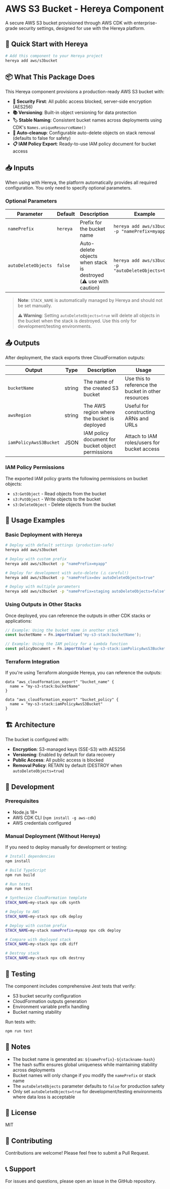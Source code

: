 # AWS S3 Bucket - Hereya Component

A secure AWS S3 bucket provisioned through AWS CDK with enterprise-grade security settings, designed for use with the Hereya platform.

## 🚀 Quick Start with Hereya

```bash
# Add this component to your Hereya project
hereya add aws/s3bucket
```

## 📦 What This Package Does

This Hereya component provisions a production-ready AWS S3 bucket with:

- **🔐 Security First**: All public access blocked, server-side encryption (AES256)
- **📚 Versioning**: Built-in object versioning for data protection
- **🏷️ Stable Naming**: Consistent bucket names across deployments using CDK's `Names.uniqueResourceName()`
- **🧹 Auto-cleanup**: Configurable auto-delete objects on stack removal (defaults to false for safety)
- **📋 IAM Policy Export**: Ready-to-use IAM policy document for bucket access

## 📥 Inputs

When using with Hereya, the platform automatically provides all required configuration. You only need to specify optional parameters.

### Optional Parameters

| Parameter | Default | Description | Example |
|-----------|---------|-------------|---------|
| `namePrefix` | `hereya` | Prefix for the bucket name | `hereya add aws/s3bucket -p "namePrefix=myapp"` |
| `autoDeleteObjects` | `false` | Auto-delete objects when stack is destroyed (⚠️ use with caution) | `hereya add aws/s3bucket -p "autoDeleteObjects=true"` |

> **Note**: `STACK_NAME` is automatically managed by Hereya and should not be set manually.
>
> **⚠️ Warning**: Setting `autoDeleteObjects=true` will delete all objects in the bucket when the stack is destroyed. Use this only for development/testing environments.

## 📤 Outputs

After deployment, the stack exports three CloudFormation outputs:

| Output | Type | Description | Usage |
|--------|------|-------------|-------|
| `bucketName` | string | The name of the created S3 bucket | Use this to reference the bucket in other resources |
| `awsRegion` | string | The AWS region where the bucket is deployed | Useful for constructing ARNs and URLs |
| `iamPolicyAwsS3Bucket` | JSON | IAM policy document for bucket object permissions | Attach to IAM roles/users for bucket access |

### IAM Policy Permissions

The exported IAM policy grants the following permissions on bucket objects:
- `s3:GetObject` - Read objects from the bucket
- `s3:PutObject` - Write objects to the bucket
- `s3:DeleteObject` - Delete objects from the bucket

## 🎯 Usage Examples

### Basic Deployment with Hereya

```bash
# Deploy with default settings (production-safe)
hereya add aws/s3bucket

# Deploy with custom prefix
hereya add aws/s3bucket -p "namePrefix=myapp"

# Deploy for development with auto-delete (⚠️ careful!)
hereya add aws/s3bucket -p "namePrefix=dev autoDeleteObjects=true"

# Deploy with multiple parameters
hereya add aws/s3bucket -p "namePrefix=staging autoDeleteObjects=false"
```

### Using Outputs in Other Stacks

Once deployed, you can reference the outputs in other CDK stacks or applications:

```typescript
// Example: Using the bucket name in another stack
const bucketName = Fn.importValue('my-s3-stack:bucketName');

// Example: Using the IAM policy for a Lambda function
const policyDocument = Fn.importValue('my-s3-stack:iamPolicyAwsS3Bucket');
```

### Terraform Integration

If you're using Terraform alongside Hereya, you can reference the outputs:

```hcl
data "aws_cloudformation_export" "bucket_name" {
  name = "my-s3-stack:bucketName"
}

data "aws_cloudformation_export" "bucket_policy" {
  name = "my-s3-stack:iamPolicyAwsS3Bucket"
}
```

## 🏗️ Architecture

The bucket is configured with:

- **Encryption**: S3-managed keys (SSE-S3) with AES256
- **Versioning**: Enabled by default for data recovery
- **Public Access**: All public access is blocked
- **Removal Policy**: RETAIN by default (DESTROY when `autoDeleteObjects=true`)

## 🔧 Development

### Prerequisites

- Node.js 18+
- AWS CDK CLI (`npm install -g aws-cdk`)
- AWS credentials configured

### Manual Deployment (Without Hereya)

If you need to deploy manually for development or testing:

```bash
# Install dependencies
npm install

# Build TypeScript
npm run build

# Run tests
npm run test

# Synthesize CloudFormation template
STACK_NAME=my-stack npx cdk synth

# Deploy to AWS
STACK_NAME=my-stack npx cdk deploy

# Deploy with custom prefix
STACK_NAME=my-stack namePrefix=myapp npx cdk deploy

# Compare with deployed stack
STACK_NAME=my-stack npx cdk diff

# Destroy stack
STACK_NAME=my-stack npx cdk destroy
```

## 🧪 Testing

The component includes comprehensive Jest tests that verify:

- S3 bucket security configuration
- CloudFormation outputs generation
- Environment variable prefix handling
- Bucket naming stability

Run tests with:

```bash
npm run test
```

## 📝 Notes

- The bucket name is generated as: `${namePrefix}-${stackname-hash}`
- The hash suffix ensures global uniqueness while maintaining stability across deployments
- Bucket names will only change if you modify the `namePrefix` or stack name
- The `autoDeleteObjects` parameter defaults to `false` for production safety
- Only set `autoDeleteObjects=true` for development/testing environments where data loss is acceptable

## 📄 License

MIT

## 🤝 Contributing

Contributions are welcome! Please feel free to submit a Pull Request.

## 📞 Support

For issues and questions, please open an issue in the GitHub repository.
